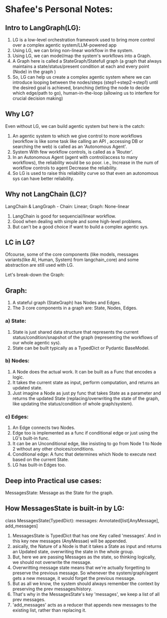 # Shafee's Personal Notes:

## Intro to LangGraph(LG):
1. LG is a low-level orchestration framework used to bring more control over a complex agentic system/LLM-powered app
2. Using LG, we can bring non-linear workflow in the system.
3. Using LG, we can model/map the system's workflows into a Graph.
4. A Graph here is called a StateGraph/Statefull graph (a graph that always maintains a state/status/present condition
at each and every point (Node) in the graph )
5. So, LG can help us create a complex agentic system where we can introduce looping between the nodes/steps (step1->step2->step1)
until the desired goal is achieved, branching (letting the node to decide which edge/path to go), human-in-the-loop (allowing us to 
interfere for crucial decision making)

## Why LG?
Even without LG, we can build agentic system but here is the catch:
1. An agentic system to which we give control to more workflows (workflow is like some task like calling an API
, accessing DB or searching the web) is called as an 'Autonomous Agent'.
2. System With few workflow controls, is called as a 'Router'.
3. In an Autonomous Agent (agent with control/access to many workflows), the reliability would be so poor.
i.e., Increase in the num of workflow controls to agent Decrease the reliability. 
4. So LG is used to raise this reliability curve so that even an autonomous sys can have better reliability.

## Why not LangChain (LC)?
LangChain & LangGraph - Chain: Linear; Graph: None-linear
1. LangChain is good for sequencial/linear workflow.
2. Good when dealing with simple and some high-level problems.
3. But can't be a good choice if want to build a complex agentic sys.

## LC in LG?
Ofcourse, some of the core components (like models, messages variants(like AI, Human, System) from langchain_core)
and some abstraction are still used with LG.

Let's break-down the Graph:

## Graph:
1. A stateful graph (StateGraph) has Nodes and Edges.
2. The 3 core components in a graph are: State, Nodes, Edges.

### a) State:
1. State is just shared data structure that represents the current status/condition/snapshot of the graph (representing the
workflows of our whole agentic sys).
2. State can be built typically as a TypedDict or Pydantic BaseModel.

### b) Nodes:
1. A Node does the actual work. It can be built as a Func that encodes a logic.
2. It takes the current state as input, perform computation, and returns an updated state.
3. Just imagine a Node as just py func that takes State as a parameter and returns the updated State (replacing/overwriting
the state of the graph, like updating the status/condition of whole graph/system).

### c) Edges:
1. An Edge connects two Nodes. 
2. Edge too is implemented as a func if conditional edge or just using the LG's built-in func.
3. It can be an Unconditional edge, like insisting to go from Node 1 to Node 2 without any
other choices/conditions.
3. Conditional edge: A func that determines which Node to execute next based on the current State. 
4. LG has built-in Edges too.

## Deep into Practical use cases:
MessagesState: Message as the State for the graph.

## How MessagesState is built-in by LG:

class MessagesState(TypedDict):
    messages: Annotated[list[AnyMessage], add_messages]
    
1. MessagesState is TypedDict that has one Key called 'messages'. And in this key new messages (AnyMessae) will be appended.
2. asically, the Nature of a Node is that it takes a State as input and returns an Updated state, overwriting the state in the whole group.
3. But, here we are passing Messages as the state, so thinking logically, we should not overwrite the 
message.
4. Overwritting message state means that we're actually forgetting to preserve the previous message. So whenever
the system/graph/agent gets a new message, it would forget the previous message.
5. But as all we know, the system should always remember the context by preserving the prev messages/history. 
6. That's why in the MessagesState's key 'messages', we keep a list of all prev messages.
7. 'add_messages' acts as a reducer that appends new messages to the existing list, rather than replacing it.
